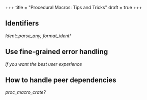 +++
title = "Procedural Macros: Tips and Tricks"
draft = true
+++

## Identifiers

*Ident::parse_any, format_ident!*

## Use fine-grained error handling

*if you want the best user experience*

## How to handle peer dependencies

*proc_macro_crate?*
